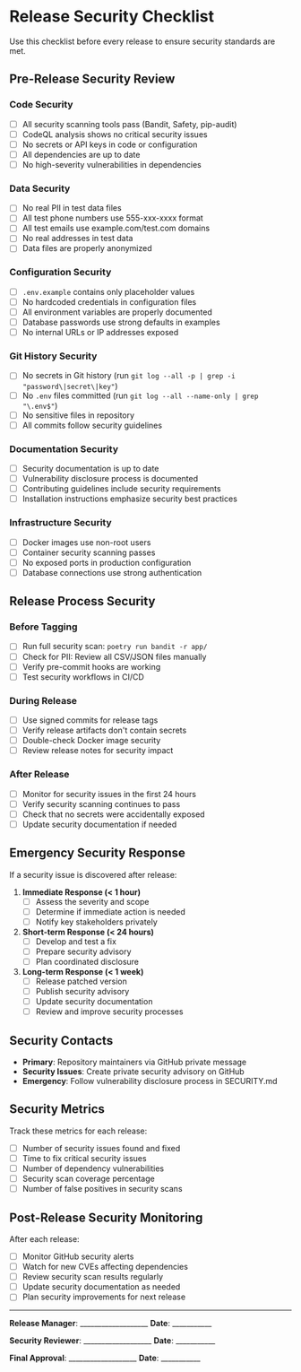 # Release Security Checklist

Use this checklist before every release to ensure security standards are met.

## Pre-Release Security Review

### Code Security
- [ ] All security scanning tools pass (Bandit, Safety, pip-audit)
- [ ] CodeQL analysis shows no critical security issues
- [ ] No secrets or API keys in code or configuration
- [ ] All dependencies are up to date
- [ ] No high-severity vulnerabilities in dependencies

### Data Security
- [ ] No real PII in test data files
- [ ] All test phone numbers use 555-xxx-xxxx format
- [ ] All test emails use example.com/test.com domains
- [ ] No real addresses in test data
- [ ] Data files are properly anonymized

### Configuration Security
- [ ] `.env.example` contains only placeholder values
- [ ] No hardcoded credentials in configuration files
- [ ] All environment variables are properly documented
- [ ] Database passwords use strong defaults in examples
- [ ] No internal URLs or IP addresses exposed

### Git History Security
- [ ] No secrets in Git history (run `git log --all -p | grep -i "password\|secret\|key"`)
- [ ] No `.env` files committed (run `git log --all --name-only | grep "\.env$"`)
- [ ] No sensitive files in repository
- [ ] All commits follow security guidelines

### Documentation Security
- [ ] Security documentation is up to date
- [ ] Vulnerability disclosure process is documented
- [ ] Contributing guidelines include security requirements
- [ ] Installation instructions emphasize security best practices

### Infrastructure Security
- [ ] Docker images use non-root users
- [ ] Container security scanning passes
- [ ] No exposed ports in production configuration
- [ ] Database connections use strong authentication

## Release Process Security

### Before Tagging
- [ ] Run full security scan: `poetry run bandit -r app/`
- [ ] Check for PII: Review all CSV/JSON files manually
- [ ] Verify pre-commit hooks are working
- [ ] Test security workflows in CI/CD

### During Release
- [ ] Use signed commits for release tags
- [ ] Verify release artifacts don't contain secrets
- [ ] Double-check Docker image security
- [ ] Review release notes for security impact

### After Release
- [ ] Monitor for security issues in the first 24 hours
- [ ] Verify security scanning continues to pass
- [ ] Check that no secrets were accidentally exposed
- [ ] Update security documentation if needed

## Emergency Security Response

If a security issue is discovered after release:

1. **Immediate Response (< 1 hour)**
   - [ ] Assess the severity and scope
   - [ ] Determine if immediate action is needed
   - [ ] Notify key stakeholders privately

2. **Short-term Response (< 24 hours)**
   - [ ] Develop and test a fix
   - [ ] Prepare security advisory
   - [ ] Plan coordinated disclosure

3. **Long-term Response (< 1 week)**
   - [ ] Release patched version
   - [ ] Publish security advisory
   - [ ] Update security documentation
   - [ ] Review and improve security processes

## Security Contacts

- **Primary**: Repository maintainers via GitHub private message
- **Security Issues**: Create private security advisory on GitHub
- **Emergency**: Follow vulnerability disclosure process in SECURITY.md

## Security Metrics

Track these metrics for each release:
- [ ] Number of security issues found and fixed
- [ ] Time to fix critical security issues
- [ ] Number of dependency vulnerabilities
- [ ] Security scan coverage percentage
- [ ] Number of false positives in security scans

## Post-Release Security Monitoring

After each release:
- [ ] Monitor GitHub security alerts
- [ ] Watch for new CVEs affecting dependencies
- [ ] Review security scan results regularly
- [ ] Update security documentation as needed
- [ ] Plan security improvements for next release

---

**Release Manager**: ___________________ **Date**: ___________

**Security Reviewer**: ___________________ **Date**: ___________

**Final Approval**: ___________________ **Date**: ___________